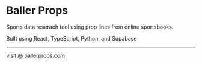 # Baller Props

Sports data reserach tool using prop lines from online sportsbooks.

Built using React, TypeScript, Python, and Supabase

---

visit @ [ballerprops.com](https://ballerprops.com)
